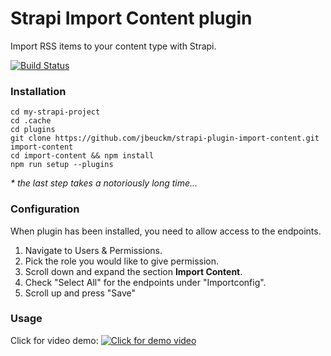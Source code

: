 # Strapi Import Content plugin

Import RSS items to your content type with Strapi.

[![Build Status](https://dev.azure.com/joebeuckman0156/Strapi%20Plugins/_apis/build/status/jbeuckm.strapi-plugin-import-content?branchName=master)](https://dev.azure.com/joebeuckman0156/Strapi%20Plugins/_build/latest?definitionId=1&branchName=master)

### Installation

```
cd my-strapi-project
cd .cache
cd plugins 
git clone https://github.com/jbeuckm/strapi-plugin-import-content.git import-content
cd import-content && npm install
npm run setup --plugins
```

_\* the last step takes a notoriously long time..._

### Configuration

When plugin has been installed, you need to allow access to the endpoints.

1.  Navigate to Users & Permissions.
2.  Pick the role you would like to give permission.
3.  Scroll down and expand the section **Import Content**.
4.  Check "Select All" for the endpoints under "Importconfig".
5.  Scroll up and press "Save"

### Usage

Click for video demo:
[![Click for demo video](video_thumbnail.png)](https://youtu.be/NOFioYMKPJk)

